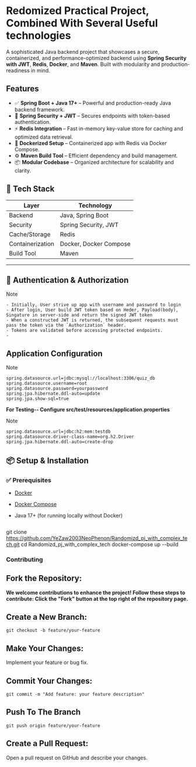 # Redomized Practical Project, Combined With Several Useful technologies

A sophisticated Java backend project that showcases a secure, containerized, and performance-optimized backend using **Spring Security with JWT**, **Redis**, **Docker**, and **Maven**. Built with modularity and production-readiness in mind.

## Features

- ✅ **Spring Boot + Java 17+** – Powerful and production-ready Java backend framework.
- 🔐 **Spring Security + JWT** – Secures endpoints with token-based authentication.
- ⚡ **Redis Integration** – Fast in-memory key-value store for caching and optimized data retrieval.
- 🐳 **Dockerized Setup** – Containerized app with Redis via Docker Compose.
- ⚙️ **Maven Build Tool** – Efficient dependency and build management.
- 📦 **Modular Codebase** – Organized architecture for scalability and clarity.
## 🧰 Tech Stack

| Layer           | Technology                      |
|------------------|----------------------------------|
| Backend          | Java, Spring Boot               |
| Security         | Spring Security, JWT            |
| Cache/Storage    | Redis                           |
| Containerization | Docker, Docker Compose          |
| Build Tool       | Maven                           |

---

## 🔐 Authentication & Authorization

> [!NOTE]
> ```
>- Initially, User strive up app with username and password to login
>- After login, User build JWT token based on Heder, Payload(body), Singature in server-side and return the signed JWT token
>- When a constructed JWT is returned, the subsequent requests must pass the token via the `Authorization` header.
>- Tokens are validated before accessing protected endpoints.
>- 
> ```

## Application Configuration
> [!NOTE]
> ```
>spring.datasource.url=jdbc:mysql://localhost:3306/quiz_db
>spring.datasource.username=root
>spring.datasource.password=yourpassword
>spring.jpa.hibernate.ddl-auto=update
>spring.jpa.show-sql=true
> ```

**For Testing-- Configure src/test/resources/application.properties** 

> [!NOTE]
> ```
> spring.datasource.url=jdbc:h2:mem:testdb
> spring.datasource.driver-class-name=org.h2.Driver
> spring.jpa.hibernate.ddl-auto=create-drop
>  ```

## 📦 Setup & Installation
### ✅ Prerequisites

- [Docker](https://www.docker.com/)
- [Docker Compose](https://docs.docker.com/compose/)
- Java 17+ (for running locally without Docker)

  ```bash
git clone https://github.com/YeZaw2003NeoPhenon/Randomizd_pj_with_complex_tech.git
cd Randomizd_pj_with_complex_tech
docker-compose up --build

### Contributing

## Fork the Repository:
**We welcome contributions to enhance the project! Follow these steps to contribute:
Click the "Fork" button at the top right of the repository page.**

## Create a New Branch:
```git checkout -b feature/your-feature```

## Make Your Changes:
Implement your feature or bug fix.

## Commit Your Changes:
```git commit -m "Add feature: your feature description"```

## Push To The Branch
```git push origin feature/your-feature```

## Create a Pull Request:
Open a pull request on GitHub and describe your changes.


